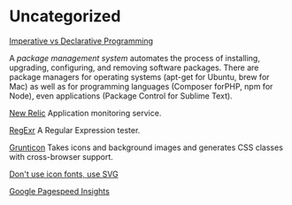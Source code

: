 Uncategorized
=

[Imperative vs Declarative Programming](http://latentflip.com/imperative-vs-declarative/)

A *package management system* automates the process of installing, upgrading, configuring,
and removing software packages. There are package managers for operating systems (apt-get
for Ubuntu, brew for Mac) as well as for programming languages (Composer forPHP, npm for Node),
even applications (Package Control for Sublime Text).

[New Relic](http://newrelic.com/) Application monitoring service.

[RegExr](http://www.regexr.com/) A Regular Expression tester.

[Grunticon](https://github.com/filamentgroup/grunticon) Takes icons and background images and generates CSS classes with cross-browser support.

[Don't use icon fonts, use SVG](http://css-tricks.com/icon-fonts-vs-svg/)

[Google Pagespeed Insights](https://developers.google.com/speed/pagespeed/insights/)